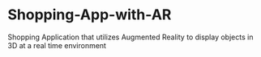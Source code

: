 # Shopping-App-with-AR
Shopping Application that utilizes Augmented Reality to display objects in 3D at a real time environment

